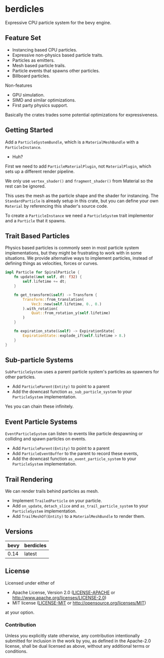 # berdicles

Expressive CPU particle system for the bevy engine.

## Feature Set

* Instancing based CPU particles.
* Expressive non-physics based particle traits.
* Particles as emitters.
* Mesh based particle trails.
* Particle events that spawns other particles.
* Billboard particles.

Non-features

* GPU simulation.
* SIMD and similar optimizations.
* First party physics support.

Basically the crates trades some potential optimizations for expressiveness.

## Getting Started

Add a `ParticleSystemBundle`, which is a `MaterialMeshBundle` with a `ParticleInstance`.

* Huh?

First we need to add `ParticleMaterialPlugin`, not `MaterialPlugin`, which sets up a different render pipeline.

We only use `vertex_shader()` and `fragment_shader()` from Material so the rest can be ignored.

This uses the mesh as the particle shape and the shader for instancing. The `StandardParticle` is already setup
in this crate, but you can define your own `Material` by referencing this shader's source code.

To create a `ParticleInstance` we need a `ParticleSystem` trait implementor and a `Particle` that it spawns.

## Trait Based Particles

Physics based particles is commonly seen in most particle system implementations,
but they might be frustrating to work with in some situations.
We provide alternative ways to implement particles, instead of defining things
as velocities, forces or curves.

```rust
impl Particle for SpiralParticle {
    fn update(&mut self, dt: f32) { 
        self.lifetime += dt;
    }

    fn get_transform(&self) -> Transform {
        Transform::from_translation(
            Vec3::new(self.lifetime, 0., 0.)
        ).with_rotation(
            Quat::from_rotation_y(self.lifetime)
        )
    }

    fn expiration_state(&self) -> ExpirationState{
        ExpirationState::explode_if(self.lifetime > 8.)
    }
}
```

## Sub-particle Systems

`SubParticleSystem` uses a parent particle system's particles as spawners for other particles.

* Add `ParticleParent(Entity)` to point to a parent
* Add the downcast function `as_sub_particle_system` to your `ParticleSystem` implementation.

Yes you can chain these infinitely.

## Event Particle Systems

`EventParticleSystem` can listen to events like particle despawning or colliding and spawn particles on events.

* Add `ParticleParent(Entity)` to point to a parent
* Add `ParticleEventBuffer` to the parent to record these events,
* Add the downcast function `as_event_particle_system` to your `ParticleSystem` implementation.

## Trail Rendering

We can render trails behind particles as mesh.

* Implement `TrailedParticle` on your particle.
* Add `on_update`, `detach_slice` and `as_trail_particle_system` to your `ParticleSystem` implementation.
* Add `TrailMeshOf(Entity)` to a `MaterialMeshBundle` to render them.

## Versions

| bevy | berdicles   |
|------|-------------|
| 0.14 | latest      |

## License

Licensed under either of

* Apache License, Version 2.0 ([LICENSE-APACHE](LICENSE-APACHE) or <http://www.apache.org/licenses/LICENSE-2.0>)
* MIT license ([LICENSE-MIT](LICENSE-MIT) or <http://opensource.org/licenses/MIT>)

at your option.

### Contribution

Unless you explicitly state otherwise, any contribution intentionally submitted
for inclusion in the work by you, as defined in the Apache-2.0 license, shall be dual licensed as above, without any
additional terms or conditions.
